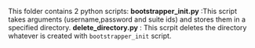 This folder contains 2 python scripts:
**bootstrapper_init.py** :This script takes arguments (username,password and suite ids) and stores them in a specified directory. 
**delete_directory.py** : This scrpit deletes the directory whatever is created with `bootstrapper_init` script.